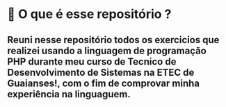<h1> 🔎 O que é esse repositório ? </h2>

<h2> Reuni nesse repositório todos os exercicios que realizei usando a linguagem de programação PHP durante meu curso de Tecnico de Desenvolvimento de Sistemas na ETEC de Guaianses!, com o fim de comprovar minha experiência na linguaguem.</h2>
